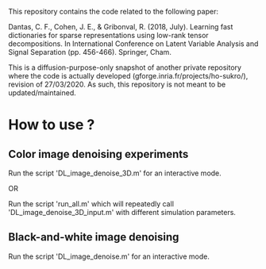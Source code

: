 This repository contains the code related to the following paper:

Dantas, C. F., Cohen, J. E., & Gribonval, R. (2018, July). Learning fast dictionaries for sparse representations using low-rank tensor decompositions. In International Conference on Latent Variable Analysis and Signal Separation (pp. 456-466). Springer, Cham.


This is a diffusion-purpose-only snapshot of another private repository where the code is actually developed (gforge.inria.fr/projects/ho-sukro/), revision of 27/03/2020. As such, this repository is not meant to be updated/maintained.

# How to use ?

## Color image denoising experiments

Run the script 'DL_image_denoise_3D.m' for an interactive mode.

OR

Run the script 'run_all.m' which will repeatedly call 'DL_image_denoise_3D_input.m' with different simulation parameters.


## Black-and-white image denoising

Run the script 'DL_image_denoise.m' for an interactive mode.
